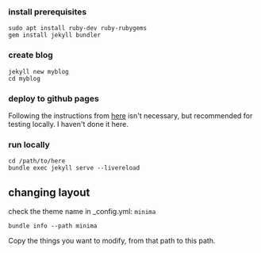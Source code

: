 ### install prerequisites

```
sudo apt install ruby-dev ruby-rubygems
gem install jekyll bundler
```

### create blog

```
jekyll new myblog
cd myblog
```

### deploy to github pages

Following the instructions from [here](https://docs.github.com/en/pages/setting-up-a-github-pages-site-with-jekyll/creating-a-github-pages-site-with-jekyll) isn't necessary, but recommended for testing locally. I haven't done it here.

### run locally

```
cd /path/to/here
bundle exec jekyll serve --livereload
```

## changing layout

check the theme name in _config.yml: `minima`

```
bundle info --path minima
```

Copy the things you want to modify, from that path to this path.
